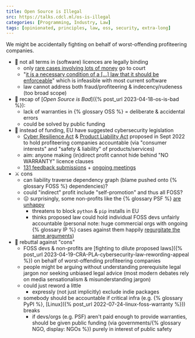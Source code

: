 ```yaml
---
title: Open Source is Illegal
src: https://talks.cdcl.ml/os-is-illegal
categories: [Programming, Industry, Law]
tags: [opinionated, principles, law, oss, security, extra-long]
---
```


We might be accidentally fighting on behalf of worst-offending profiteering companies.

- :lock_with_ink_pen: not all terms in (software) licences are legally binding
  + only [rare cases involving lots of money](https://www.theregister.com/2023/06/09/github_copilot_lawsuit) go to court
  + "[it is a necessary condition of a [...] law that it should be enforceable](https://doi.org/10.2307/2214413)" which is infeasible with most current software
  + law cannot address both fraud/profiteering & indecency/rudeness (too broad scope)
- :scroll: recap of [*Open Source is Bad*]({% post_url 2023-04-18-os-is-bad %}):
  + lack of warranties in {% glossary OSS %} = deliberate & accidental errors
  + could be solved by public funding
- :hammer: instead of funding, EU have suggested cybersecurity legislation
  + [Cyber Resilience Act](https://digital-strategy.ec.europa.eu/en/library/cyber-resilience-act) & [Product Liability Act](https://eur-lex.europa.eu/legal-content/EN/TXT/?uri=CELEX%3A52022PC0495) proposed in Sept 2022 to hold profiteering companies accountable (via "consumer interests" and "safety & liability" of products/services)
  + aim: anyone making (in)direct profit cannot hide behind "NO WARRANTY" licence clauses
  + [131 feedback submissions](https://ec.europa.eu/info/law/better-regulation/have-your-say/initiatives/13410-Cyber-resilience-act-new-cybersecurity-rules-for-digital-products-and-ancillary-services/feedback_en?p_id=31490443) + [ongoing meetings](<https://oeil.secure.europarl.europa.eu/oeil/popups/ficheprocedure.do?lang=en&reference=2022/0302(COD)>)
- :crossed_swords: cons
  + can liability traverse dependency graph (blame pushed onto {% glossary FOSS %} dependencies)?
  + could "indirect" profit include "self-promotion" and thus all FOSS?
  + :confounded: surprisingly, some non-profits like the {% glossary PSF %} [are unhappy](https://pyfound.blogspot.com/2023/04/the-eus-proposed-cra-law-may-have.html)
    * threatens to block `python` & `pip` installs in EU
    * thinks proposed law could hold individual FOSS devs unfairly accountable (personal note: huge commercial orgs with ongoing {% glossary IP %} cases against them happily [regurgitate the same arguments](https://github.blog/2023-07-12-no-cyber-resilience-without-open-source-sustainability))
- :person_fencing: rebuttal against "cons"
  + FOSS devs & non-profits are [fighting to dilute proposed laws]({% post_url 2023-04-19-CRA-PLA-cybersecurity-law-rewording-appeal %}) on behalf of worst-offending profiteering companies
  + people might be arguing without understanding prerequisite legal jargon nor seeking unbiased legal advice (most modern debates rely on media sensationalism & misunderstanding jargon)
  + could just reword a little
    * expressly (not just implicitly) exclude indie packages
  + somebody should be accountable if critical infra (e.g. {% glossary PyPI %}, [Linux]({% post_url 2022-07-24-linux-foss-warranty %})) breaks
    * if devs/orgs (e.g. PSF) aren't paid enough to provide warranties, should be given public funding (via governments/{% glossary NGO, display: NGOs %}) purely in interest of public safety
